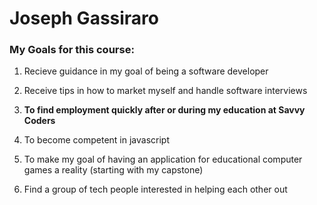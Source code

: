 # Joseph Gassiraro
### My Goals for this course:
 1. Recieve guidance in my goal of being a software developer

 2. Receive tips in how to market myself and handle software interviews

 3. **To find employment quickly after or during my education at Savvy Coders**

 4. To become competent in javascript

 5. To make my goal of having an application for educational computer games a reality (starting with my capstone)

 6. Find a group of tech people interested in helping each other out
